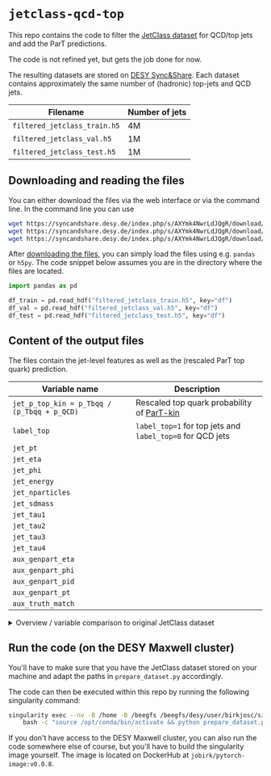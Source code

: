 # `jetclass-qcd-top`

This repo contains the code to filter the 
[JetClass dataset](https://github.com/jet-universe/particle_transformer) 
for QCD/top jets and add the ParT predictions.
    
The code is not refined yet, but gets the job done for now.

The resulting datasets are stored on [DESY Sync&Share](https://syncandshare.desy.de/index.php/s/Fx9W8Q4bgmN7HpQ).
Each dataset contains approximately the same number of (hadronic) top-jets
and QCD jets.

| Filename | Number of jets |
| --- | --- |
| `filtered_jetclass_train.h5` | 4M |
| `filtered_jetclass_val.h5` | 1M |
| `filtered_jetclass_test.h5` | 1M |

## Downloading and reading the files

You can either download the files via the web interface or via the command line.
In the command line you can use
```bash
wget https://syncandshare.desy.de/index.php/s/AXYmk4NwrLdJQgR/download/filtered_jetclass_train.h5
wget https://syncandshare.desy.de/index.php/s/AXYmk4NwrLdJQgR/download/filtered_jetclass_val.h5
wget https://syncandshare.desy.de/index.php/s/AXYmk4NwrLdJQgR/download/filtered_jetclass_test.h5
```
After [downloading the files](https://syncandshare.desy.de/index.php/s/Fx9W8Q4bgmN7HpQ), 
you can simply load the files using e.g. `pandas` or `h5py`.
The code snippet below assumes you are in the directory where the files are located.

```py
import pandas as pd

df_train = pd.read_hdf("filtered_jetclass_train.h5", key="df")
df_val = pd.read_hdf("filtered_jetclass_val.h5", key="df")
df_test = pd.read_hdf("filtered_jetclass_test.h5", key="df")
```
    
## Content of the output files
The files contain the jet-level features as well as the (rescaled ParT top quark)
prediction.

| Variable name | Description |
| --- | --- |
| `jet_p_top_kin = p_Tbqq / (p_Tbqq + p_QCD)` | Rescaled top quark probability of [ParT-kin](https://github.com/jet-universe/particle_transformer/blob/main/data/JetClass/JetClass_kin.yaml) |
| `label_top` | `label_top=1` for top jets and `label_top=0` for QCD jets |
| `jet_pt` | |
| `jet_eta` | |
| `jet_phi` | |
| `jet_energy` | |
| `jet_nparticles` | |
| `jet_sdmass` | |
| `jet_tau1` | |
| `jet_tau2` | |
| `jet_tau3` | |
| `jet_tau4` | |
| `aux_genpart_eta` | |
| `aux_genpart_phi` | |
| `aux_genpart_pid` | |
| `aux_genpart_pt` | |
| `aux_truth_match` | |

<details>
  <summary>Overview / variable comparison to original JetClass dataset</summary>

| Variable name | Included / removed / added |
| --- | --- |
| `label_top` | Added |
| `jet_p_top_kin` | Added |
| `part_px` | Removed |
| `part_py` | Removed |
| `part_pz` | Removed |
| `part_energy` | Removed |
| `part_deta` | Removed |
| `part_dphi` | Removed |
| `part_d0val` | Removed |
| `part_d0err` | Removed |
| `part_dzval` | Removed |
| `part_dzerr` | Removed |
| `part_charge` | Removed |
| `part_isChargedHadron` | Removed |
| `part_isNeutralHadron` | Removed |
| `part_isPhoton` | Removed |
| `part_isElectron` | Removed |
| `part_isMuon` | Removed |
| `label_QCD` | Removed |
| `label_Hbb` | Removed |
| `label_Hcc` | Removed |
| `label_Hgg` | Removed |
| `label_H4q` | Removed |
| `label_Hqql` | Removed |
| `label_Zqq` | Removed |
| `label_Wqq` | Removed |
| `label_Tbqq` | Removed |
| `label_Tbl` | Removed |
| `jet_pt` | Included |
| `jet_eta` | Included |
| `jet_phi` | Included |
| `jet_energy` | Included |
| `jet_nparticles` | Included |
| `jet_sdmass` | Included |
| `jet_tau1` | Included |
| `jet_tau2` | Included |
| `jet_tau3` | Included |
| `jet_tau4` | Included |
| `aux_genpart_eta` | Included |
| `aux_genpart_phi` | Included |
| `aux_genpart_pid` | Included |
| `aux_genpart_pt` | Included |
| `aux_truth_match` | Included |
</details>
    
## Run the code (on the DESY Maxwell cluster)
You'll have to make sure that you have the JetClass dataset stored on your
machine and adapt the paths in `prepare_dataset.py` accordingly.

The code can then be executed within this repo by running the following
singularity command:
```bash
singularity exec --nv -B /home -B /beegfs /beegfs/desy/user/birkjosc/singularity_images/pytorch-image-v0.0.8.img \
    bash -c "source /opt/conda/bin/activate && python prepare_dataset.py"
```
If you don't have access to the DESY Maxwell cluster, you can also run the code
somewhere else of course, but you'll have to build the singularity image
yourself. The image is located on DockerHub at `jobirk/pytorch-image:v0.0.8`.
